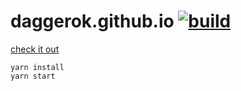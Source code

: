 daggerok.github.io [![build](https://travis-ci.org/daggerok/daggerok.github.io.svg?branch=master)](https://travis-ci.org/daggerok/daggerok.github.io)
==================

[check it out](https://daggerok.github.io)

```fish
yarn install
yarn start
```
